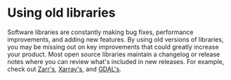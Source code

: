 # Using old libraries

Software libraries are constantly making bug fixes, performance improvements, and adding new features. By using old versions of libraries, you may be missing out on key improvements that could greatly increase your product. Most open source libraries maintain a changelog or release notes where you can review what's included in new releases. For example, check out [Zarr's](https://zarr.readthedocs.io/en/stable/release-notes.html), [Xarray's](https://docs.xarray.dev/en/stable/whats-new.html), and [GDAL's](https://github.com/OSGeo/gdal/blob/master/NEWS.md).
